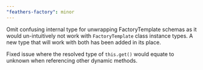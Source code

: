 ```yaml
---
"feathers-factory": minor
---
```


Omit confusing internal type for unwrapping FactoryTemplate schemas as it would un-intuitively not work with
`FactoryTemplate` class instance types. A new type that will work with both has been added in its place.

Fixed issue where the resolved type of `this.get()` would equate to unknown when referencing other dynamic methods.